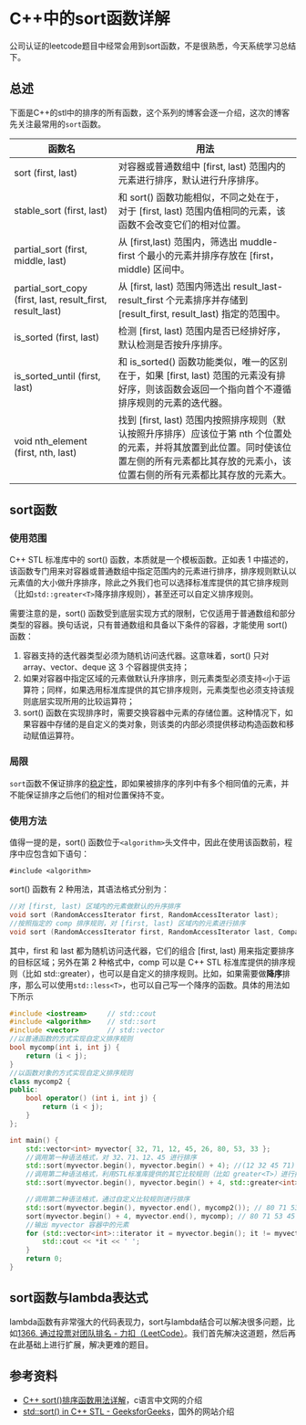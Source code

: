 # C++中的sort函数详解


公司认证的leetcode题目中经常会用到sort函数，不是很熟悉，今天系统学习总结下。

<!--more-->

## 总述

下面是C++的stl中的排序的所有函数，这个系列的博客会逐一介绍，这次的博客先关注最常用的`sort`函数。

| 函数名                                                     | 用法                                                         |
| ---------------------------------------------------------- | ------------------------------------------------------------ |
| sort (first, last)                                         | 对容器或普通数组中 [first, last) 范围内的元素进行排序，默认进行升序排序。 |
| stable_sort (first, last)                                  | 和 sort() 函数功能相似，不同之处在于，对于 [first, last) 范围内值相同的元素，该函数不会改变它们的相对位置。 |
| partial_sort (first, middle, last)                         | 从 [first,last) 范围内，筛选出 muddle-first 个最小的元素并排序存放在 [first，middle) 区间中。 |
| partial_sort_copy (first, last, result_first, result_last) | 从 [first, last) 范围内筛选出 result_last-result_first 个元素排序并存储到 [result_first, result_last) 指定的范围中。 |
| is_sorted (first, last)                                    | 检测 [first, last) 范围内是否已经排好序，默认检测是否按升序排序。 |
| is_sorted_until (first, last)                              | 和 is_sorted() 函数功能类似，唯一的区别在于，如果 [first, last) 范围的元素没有排好序，则该函数会返回一个指向首个不遵循排序规则的元素的迭代器。 |
| void nth_element (first, nth, last)                        | 找到 [first, last) 范围内按照排序规则（默认按照升序排序）应该位于第 nth 个位置处的元素，并将其放置到此位置。同时使该位置左侧的所有元素都比其存放的元素小，该位置右侧的所有元素都比其存放的元素大。 |

## sort函数

### 使用范围

C++ STL 标准库中的 sort() 函数，本质就是一个模板函数。正如表 1 中描述的，该函数专门用来对容器或普通数组中指定范围内的元素进行排序，排序规则默认以元素值的大小做升序排序，除此之外我们也可以选择标准库提供的其它排序规则（比如`std::greater<T>`降序排序规则），甚至还可以自定义排序规则。

需要注意的是，sort() 函数受到底层实现方式的限制，它仅适用于普通数组和部分类型的容器。换句话说，只有普通数组和具备以下条件的容器，才能使用 sort() 函数：

1. 容器支持的迭代器类型必须为随机访问迭代器。这意味着，sort() 只对 array、vector、deque 这 3 个容器提供支持；
2. 如果对容器中指定区域的元素做默认升序排序，则元素类型必须支持`<`小于运算符；同样，如果选用标准库提供的其它排序规则，元素类型也必须支持该规则底层实现所用的比较运算符；
3. sort() 函数在实现排序时，需要交换容器中元素的存储位置。这种情况下，如果容器中存储的是自定义的类对象，则该类的内部必须提供移动构造函数和移动赋值运算符。

### 局限

`sort`函数不保证排序的[稳定性](https://baike.baidu.com/item/%E6%8E%92%E5%BA%8F%E7%AE%97%E6%B3%95%E7%A8%B3%E5%AE%9A%E6%80%A7)，即如果被排序的序列中有多个相同值的元素，并不能保证排序之后他们的相对位置保持不变。

### 使用方法

值得一提的是，sort() 函数位于`<algorithm>`头文件中，因此在使用该函数前，程序中应包含如下语句：

```
#include <algorithm>
```

sort() 函数有 2 种用法，其语法格式分别为：

```cpp
//对 [first, last) 区域内的元素做默认的升序排序
void sort (RandomAccessIterator first, RandomAccessIterator last);
//按照指定的 comp 排序规则，对 [first, last) 区域内的元素进行排序
void sort (RandomAccessIterator first, RandomAccessIterator last, Compare comp);
```

其中，first 和 last 都为随机访问迭代器，它们的组合 [first, last) 用来指定要排序的目标区域；另外在第 2 种格式中，comp 可以是 C++ STL 标准库提供的排序规则（比如 std::greater<T>），也可以是自定义的排序规则。比如，如果需要做**降序**排序，那么可以使用`std::less<T>`，也可以自己写一个降序的函数。具体的用法如下所示

```cpp
#include <iostream>     // std::cout
#include <algorithm>    // std::sort
#include <vector>       // std::vector
//以普通函数的方式实现自定义排序规则
bool mycomp(int i, int j) {
    return (i < j);
}
//以函数对象的方式实现自定义排序规则
class mycomp2 {
public:
    bool operator() (int i, int j) {
        return (i < j);
    }
};

int main() {
    std::vector<int> myvector{ 32, 71, 12, 45, 26, 80, 53, 33 };
    //调用第一种语法格式，对 32、71、12、45 进行排序
    std::sort(myvector.begin(), myvector.begin() + 4); //(12 32 45 71) 26 80 53 33
    //调用第二种语法格式，利用STL标准库提供的其它比较规则（比如 greater<T>）进行排序
    std::sort(myvector.begin(), myvector.begin() + 4, std::greater<int>()); //(71 45 32 12) 26 80 53 33

    //调用第二种语法格式，通过自定义比较规则进行排序
    std::sort(myvector.begin(), myvector.end(), mycomp2()); // 80 71 53 45 33 32 26 12
    sort(myvector.begin() + 4, myvector.end(), mycomp); // 80 71 53 45 12 26 32 33
    //输出 myvector 容器中的元素
    for (std::vector<int>::iterator it = myvector.begin(); it != myvector.end(); ++it) {
        std::cout << *it << ' ';
    }
    return 0;
}
```
## sort函数与lambda表达式
lambda函数有非常强大的代码表现力，sort与lambda结合可以解决很多问题，比如[1366. 通过投票对团队排名 - 力扣（LeetCode）](https://leetcode-cn.com/problems/rank-teams-by-votes/)。我们首先解决这道题，然后再在此基础上进行扩展，解决更难的题目。

## 参考资料

- [C++ sort()排序函数用法详解](http://c.biancheng.net/view/7457.html)，c语言中文网的介绍
- [std::sort() in C++ STL - GeeksforGeeks](https://www.geeksforgeeks.org/sort-c-stl/)，国外的网站介绍
